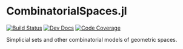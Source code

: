 # CombinatorialSpaces.jl

[![Build Status](https://github.com/AlgebraicJulia/CombinatorialSpaces.jl/workflows/Tests/badge.svg)](https://github.com/AlgebraicJulia/CombinatorialSpaces.jl/actions?query=workflow%3ATests)
[![Dev Docs](https://img.shields.io/badge/docs-dev-blue.svg)](https://algebraicjulia.github.io/CombinatorialSpaces.jl/dev)
[![Code Coverage](https://codecov.io/gh/AlgebraicJulia/CombinatorialSpaces.jl/branch/main/graph/badge.svg)](https://codecov.io/gh/AlgebraicJulia/CombinatorialSpaces.jl)

Simplicial sets and other combinatorial models of geometric spaces.
